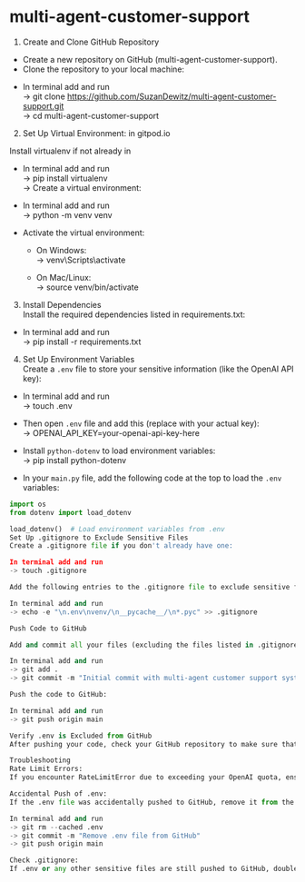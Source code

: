 # multi-agent-customer-support

1. Create and Clone GitHub Repository  
  - Create a new repository on GitHub (multi-agent-customer-support).  
  - Clone the repository to your local machine:

  * In terminal add and run  
     -> git clone https://github.com/SuzanDewitz/multi-agent-customer-support.git  
     -> cd multi-agent-customer-support  

2. Set Up Virtual Environment: in gitpod.io  

Install virtualenv if not already in  
* In terminal add and run  
     -> pip install virtualenv  
     -> Create a virtual environment:  

* In terminal add and run  
     -> python -m venv venv  

* Activate the virtual environment:  

  - On Windows:  
    -> venv\Scripts\activate  

  - On Mac/Linux:  
    -> source venv/bin/activate  

3. Install Dependencies  
Install the required dependencies listed in requirements.txt:  

* In terminal add and run  
     -> pip install -r requirements.txt  

4. Set Up Environment Variables  
Create a `.env` file to store your sensitive information (like the OpenAI API key):  

* In terminal add and run  
     -> touch .env  

* Then open `.env` file and add this (replace with your actual key):  
     -> OPENAI_API_KEY=your-openai-api-key-here  

* Install `python-dotenv` to load environment variables:  
     -> pip install python-dotenv  

* In your `main.py` file, add the following code at the top to load the `.env` variables:

```python
import os
from dotenv import load_dotenv

load_dotenv()  # Load environment variables from .env
Set Up .gitignore to Exclude Sensitive Files
Create a .gitignore file if you don't already have one:

In terminal add and run
-> touch .gitignore

Add the following entries to the .gitignore file to exclude sensitive files like .env and other unnecessary files:

In terminal add and run
-> echo -e "\n.env\nvenv/\n__pycache__/\n*.pyc" >> .gitignore

Push Code to GitHub

Add and commit all your files (excluding the files listed in .gitignore):

In terminal add and run
-> git add .
-> git commit -m "Initial commit with multi-agent customer support system"

Push the code to GitHub:

In terminal add and run
-> git push origin main

Verify .env is Excluded from GitHub
After pushing your code, check your GitHub repository to make sure that the .env file is not pushed to GitHub. It should be excluded by the .gitignore.

Troubleshooting
Rate Limit Errors:
If you encounter RateLimitError due to exceeding your OpenAI quota, ensure you've added a payment method to your OpenAI account and that you've upgraded your plan if necessary.

Accidental Push of .env:
If the .env file was accidentally pushed to GitHub, remove it from the repository:

In terminal add and run
-> git rm --cached .env
-> git commit -m "Remove .env file from GitHub"
-> git push origin main

Check .gitignore:
If .env or any other sensitive files are still pushed to GitHub, double-check that the .gitignore file is set up properly.